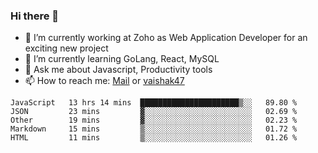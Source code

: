 ### Hi there 👋

- 🔭 I’m currently working at Zoho as Web Application Developer for an exciting new project
- 🌱 I’m currently learning GoLang, React, MySQL
- 💬 Ask me about Javascript, Productivity tools 
- 📫 How to reach me: [Mail](mailto:kvaishak007@gmail.com) or [vaishak47](https://twitter.com/vaishak47)

<!--START_SECTION:waka-->
```text
JavaScript   13 hrs 14 mins  ██████████████████████▒░░   89.80 % 
JSON         23 mins         ▓░░░░░░░░░░░░░░░░░░░░░░░░   02.69 % 
Other        19 mins         ▓░░░░░░░░░░░░░░░░░░░░░░░░   02.23 % 
Markdown     15 mins         ▒░░░░░░░░░░░░░░░░░░░░░░░░   01.72 % 
HTML         11 mins         ▒░░░░░░░░░░░░░░░░░░░░░░░░   01.26 % 
```
<!--END_SECTION:waka-->
